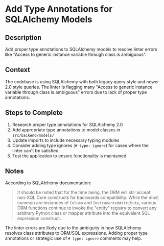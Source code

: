 # Add Type Annotations for SQLAlchemy Models

## Description
Add proper type annotations to SQLAlchemy models to resolve linter errors like "Access to generic instance variable through class is ambiguous".

## Context
The codebase is using SQLAlchemy with both legacy query style and newer 2.0 style queries. The linter is flagging many "Access to generic instance variable through class is ambiguous" errors due to lack of proper type annotations.

## Steps to Complete
1. Research proper type annotations for SQLAlchemy 2.0
2. Add appropriate type annotations to model classes in `src/backend/models/`
3. Update imports to include necessary typing modules
4. Consider adding type ignores (`# type: ignore`) for cases where the linter can't be satisfied
5. Test the application to ensure functionality is maintained

## Notes
According to SQLAlchemy documentation:
> It should be noted that for the time being, the ORM will still accept non-SQL Core constructs for backwards compatibility. While the most common are instances of `Column` and `InstrumentedAttribute`, various ORM functions continue to invoke the "entity" registry to convert any arbitrary Python class or mapper attribute into the equivalent SQL expression construct.

The linter errors are likely due to the ambiguity in how SQLAlchemy resolves class attributes to ORM/SQL expressions. Adding proper type annotations or strategic use of `# type: ignore` comments may help.